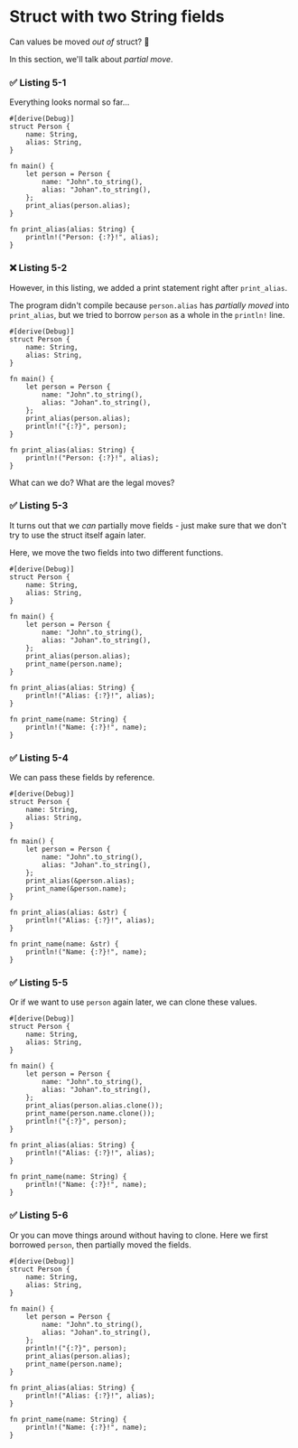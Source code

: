 # Struct with two String fields

Can values be moved *out of* struct? 🤔

In this section, we'll talk about *partial move*.

### ✅ Listing 5-1

Everything looks normal so far...

```rust,editable
#[derive(Debug)]
struct Person {
    name: String,
    alias: String,
}

fn main() {
    let person = Person { 
        name: "John".to_string(),
        alias: "Johan".to_string(),
    };
    print_alias(person.alias);
}

fn print_alias(alias: String) {
    println!("Person: {:?}!", alias);
}
```

### ❌ Listing 5-2

However, in this listing, we added a print statement right after `print_alias`.

The program didn't compile because `person.alias` has *partially moved* into `print_alias`, but we tried to borrow `person` as a whole in the `println!` line.

```rust,editable,should_panic
#[derive(Debug)]
struct Person {
    name: String,
    alias: String,
}

fn main() {
    let person = Person { 
        name: "John".to_string(),
        alias: "Johan".to_string(),
    };
    print_alias(person.alias);
    println!("{:?}", person);
}

fn print_alias(alias: String) {
    println!("Person: {:?}!", alias);
}
```

What can we do? What are the legal moves?

### ✅ Listing 5-3

It turns out that we *can* partially move fields - just make sure that we don't try to use the struct itself again later.

Here, we move the two fields into two different functions.

```rust,editable
#[derive(Debug)]
struct Person {
    name: String,
    alias: String,
}

fn main() {
    let person = Person { 
        name: "John".to_string(),
        alias: "Johan".to_string(),
    };
    print_alias(person.alias);
    print_name(person.name);
}

fn print_alias(alias: String) {
    println!("Alias: {:?}!", alias);
}

fn print_name(name: String) {
    println!("Name: {:?}!", name);
}
```

### ✅ Listing 5-4

We can pass these fields by reference.

```rust,editable
#[derive(Debug)]
struct Person {
    name: String,
    alias: String,
}

fn main() {
    let person = Person { 
        name: "John".to_string(),
        alias: "Johan".to_string(),
    };
    print_alias(&person.alias);
    print_name(&person.name);
}

fn print_alias(alias: &str) {
    println!("Alias: {:?}!", alias);
}

fn print_name(name: &str) {
    println!("Name: {:?}!", name);
}
```

### ✅ Listing 5-5

Or if we want to use `person` again later, we can clone these values.

```rust,editable
#[derive(Debug)]
struct Person {
    name: String,
    alias: String,
}

fn main() {
    let person = Person { 
        name: "John".to_string(),
        alias: "Johan".to_string(),
    };
    print_alias(person.alias.clone());
    print_name(person.name.clone());
    println!("{:?}", person);
}

fn print_alias(alias: String) {
    println!("Alias: {:?}!", alias);
}

fn print_name(name: String) {
    println!("Name: {:?}!", name);
}
```

### ✅ Listing 5-6

Or you can move things around without having to clone. Here we first borrowed `person`, then partially moved the fields.

```rust,editable
#[derive(Debug)]
struct Person {
    name: String,
    alias: String,
}

fn main() {
    let person = Person { 
        name: "John".to_string(),
        alias: "Johan".to_string(),
    };
    println!("{:?}", person);
    print_alias(person.alias);
    print_name(person.name);
}

fn print_alias(alias: String) {
    println!("Alias: {:?}!", alias);
}

fn print_name(name: String) {
    println!("Name: {:?}!", name);
}
```
